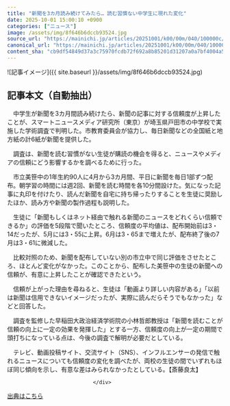 ```yaml
---
title: "新聞を3カ月読み続けてみたら… 読む習慣ない中学生に現れた変化"
date: 2025-10-01 15:00:10 +0900
categories: ["ニュース"]
image: /assets/img/8f646b6dccb93524.jpg
source_url: "https://mainichi.jp/articles/20251001/k00/00m/040/100000c/"
canonical_url: "https://mainichi.jp/articles/20251001/k00/00m/040/100000c/"
content_sha: "cb9df54849d37a3c75970fcdb72f692a8b85201d31207a0a7bf4004a5970c93c"
---
```


![記事イメージ]({{ site.baseurl }}/assets/img/8f646b6dccb93524.jpg)

## 記事本文（自動抽出）
<div><section class="articledetail-body" id="articledetail-body">






<p>　中学生が新聞を3カ月間読み続けたら、新聞の記事に対する信頼度が上昇したことが、スマートニュースメディア研究所（東京）が埼玉県戸田市の中学校で実施した学術調査で判明した。市教育委員会が協力し、毎日新聞などの全国紙と地方紙の計6紙が新聞を提供した。</p>

<p>　調査は、新聞を読む習慣がない生徒が購読の機会を得ると、ニュースやメディアの信頼にどう影響するかを調べるために行った。</p>

	


<p>　市立美笹中の1年生約90人に4月から3カ月間、平日に新聞を毎日1部ずつ配布。朝学習の時間には週2回、新聞を読む時間を各10分間設けた。気になった記事に丸印を付けたり、読んだ新聞を自宅に持ち帰ったりすることを生徒に奨励したほか、読み方や新聞の製作過程も説明した。</p>

<p>　生徒に「新聞もしくはネット経由で触れる新聞のニュースをどれくらい信頼できるか」の評価を5段階で聞いたところ、信頼度の平均値は、配布開始前は3・14だったが、5月には3・55に上昇。6月は3・65まで増えたが、配布終了後の7月は3・61に微減した。</p>

	


<p>　比較対照のため、新聞を配布していない別の市立中で同じ評価をさせたところ、ほとんど変化がなかった。このことから、配布した美笹中の生徒の新聞への信頼が、有意に上昇したことが確認できたという。</p>

<p>　信頼が上がった理由を尋ねると、生徒は「動画より詳しい内容がある」「以前は新聞は信用できないイメージだったが、実際に読んだらそうでもなかった」などと回答した。</p>

	


<p>　調査を監修した早稲田大政治経済学術院の小林哲郎教授は「新聞を読むことが信頼の向上に一定の効果を発揮した」とする一方、信頼度の向上が一定の期間で頭打ちになっている点は、今後の調査で解明が必要だとしている。</p>

<p>　テレビ、動画投稿サイト、交流サイト（SNS）、インフルエンサーの発信で触れるニュースについても信頼度の変化を調べたが、両校の生徒の間でいずれもほぼ同じ傾向を示し、有意な差はみられなかったとしている。【斎藤良太】</p>


</section>






								</div>

[出典はこちら](https://mainichi.jp/articles/20251001/k00/00m/040/100000c/)
